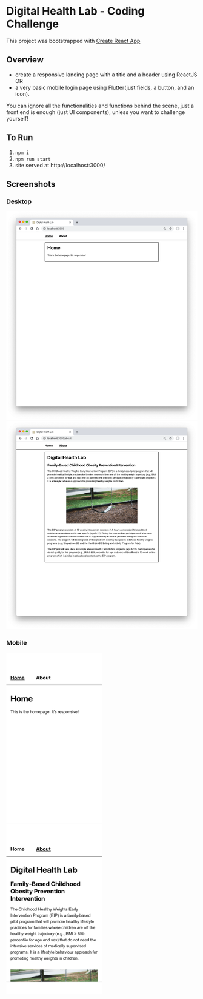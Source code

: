 # Digital Health Lab - Coding Challenge
This project was bootstrapped with [Create React App](https://create-react-app.dev/docs/getting-started/)
## Overview
- create a responsive landing page with a title and a header using ReactJS
OR
- a very basic mobile login page using Flutter(just fields, a button, and an icon).

You can ignore all the functionalities and functions behind the scene, just a front end is enough (just UI components), unless you want to challenge yourself!

## To Run
1. `npm i`
2. `npm run start`
3. site served at http://localhost:3000/

## Screenshots

### Desktop
![home page](./assets/home_page.png)
![about page](./assets/about_page.png)

### Mobile
<img src="./assets/home_page_mobile.png" alt="mobile home page" width="50%"></img>
<img src="./assets/about_page_mobile.png" alt="mobile about page" width="50%"></img>
